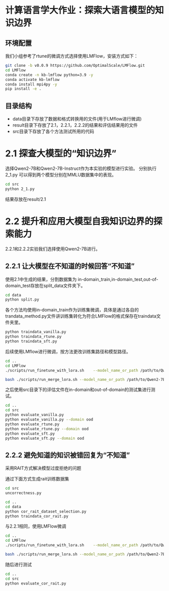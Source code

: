 # 计算语言学大作业：探索大语言模型的知识边界

## 环境配置
我们小组参考了rtune的微调方式选择使用LMFlow，安装方式如下：
```sh
git clone -b v0.0.9 https://github.com/OptimalScale/LMFlow.git
cd LMFlow
conda create -n kb-lmflow python=3.9 -y
conda activate kb-lmflow
conda install mpi4py -y
pip install -e .
```
## 目录结构
* data目录下存放了数据和格式转换用的文件(用于LMflow进行微调)
* result目录下存放了2.1，2.2.1，2.2.2的结果和评估结果用的文件
* src目录下存放了各个方法测试所用的代码

# 2.1 探查⼤模型的“知识边界”
选择Qwen2-7B和Qwen2-7B-Instruct作为本实验的模型进行实验。
分别执行 2_1.py 可以得到两个模型分别在MMLU数据集中的表现。
```sh
cd src
python 2_1.py
```

结果存放在result/2.1

# 2.2 提升和应⽤⼤模型⾃我知识边界的探索能⼒
2.2.1和2.2.2实验我们选择使用Qwen2-7B进行。

## 2.2.1 让⼤模型在不知道的时候回答“不知道”
使用2.1中生成的结果，分割数据集为 in-domain_train,in-domain_test,out-of-domain_test存放在split_data文件夹下。
```sh
cd data
python split.py
```

各个方法均使用in-domain_train作为训练集微调，具体是通过各自的trandata_method.py文件讲训练集转化为符合LMFlow的格式保存在traindata文件夹里。

```sh
python traindata_vanilla.py
python traindata_rtune.py
python traindata_sft.py
```

后续使用LMflow进行微调，按方法更改训练集路径和模型路径。
```sh
cd ..
cd LMFlow
./scripts/run_finetune_with_lora.sh    --model_name_or_path /path/to/Qwen2-7B   --dataset_path  ../data/Qwen2-7B/traindata/sft    --output_lora_path  ../output_models/Qwen2-7B-sft/lora 

bash ./scripts/run_merge_lora.sh --model_name_or_path /path/to/Qwen2-7B --lora_model_path ../output_models/Qwen2-7B-sft/lora --output_model_path ../output_models/Qwen2-7B-sft/merge --device cpu
```

之后使用src目录下的评估文件在in-domain和out-of-domain的测试集进行测试。
```sh
cd ..
cd src
python evaluate_vanilla.py
python evaluate_vanilla.py --domain ood
python evaluate_rtune.py
python evaluate_rtune.py --domain ood
python evaluate_sft.py
python evaluate_sft.py --domain ood
```

## 2.2.2 避免知道的知识被错回复为“不知道”
采用RAIT方式解决模型过度拒绝的问题

通过下面方式生成rait训练数据集
```sh
cd src
uncorrectness.py 

cd ..
cd data
python cor_rait_dataset_selection.py 
python traindata_cor_rait.py
```
与2.2.1相同，使用LMFlow微调
```sh
cd ..
cd LMFlow
./scripts/run_finetune_with_lora.sh    --model_name_or_path /path/to/Qwen2-7B   --dataset_path  ../data/Qwen2-7B/traindata/cor-rait/train/rait_indomain_train.json    --output_lora_path  ../output_models/Qwen2-7B-cor-rait/lora 

bash ./scripts/run_merge_lora.sh --model_name_or_path /path/to/Qwen2-7B --lora_model_path ../output_models/Qwen2-7B-cor-rait/lora --output_model_path ../output_models/Qwen2-7B-cor-rait/merge --device cpu

```
随后进行测试
```sh
cd ..
cd src
python evaluate_cor_rait.py
```